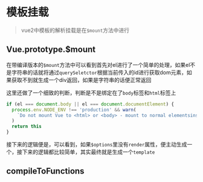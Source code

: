 # 模板挂载
> vue2中模板的解析挂载是在`$mount`方法中进行

<!-- 在vue2中，有两个版本的`$mount`，分别在`src/platforms/web/entry-runtime-with-compiler`和`src/platforms/web/runtime`中，简单的分别就是一个是当目前vue组件有`render`函数的话，就调用第一个运行时，如果没有的话就调用第二个带编译的运行时 -->

## Vue.prototype.$mount

在带编译版本的`$mount`方法中可以看到首先对el进行了一个简单的处理，如果el不是字符串的话就将通过`querySeletctor`根据当前传入的id进行获取dom元素，如果获取不到就生成一个div返回，如果是字符串的话便正常返回

这里还做了一个细致的判断，判断是不是绑定在了`body`标签和`html`标签上
```js
if (el === document.body || el === document.documentElement) {
  process.env.NODE_ENV !== 'production' && warn(
    `Do not mount Vue to <html> or <body> - mount to normal elementsinstead.`
  )
  return this
}
```

接下来的逻辑便是，可以看到，如果`$options`里没有`render`属性，便主动生成一个，接下来的逻辑都比较简单，其实最终就是生成一个`template`

## compileToFunctions




